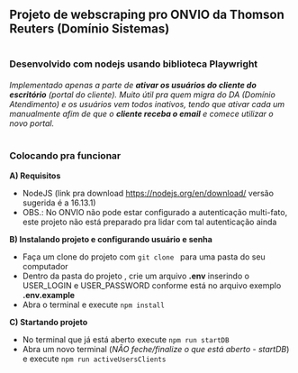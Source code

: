## Projeto de webscraping pro ONVIO da Thomson Reuters (Domínio Sistemas)
#

### Desenvolvido com nodejs usando biblioteca Playwright

###### Implementado apenas a parte de ***ativar os usuários do cliente do escritório*** (portal do cliente). Muito útil pra quem migra do DA (Domínio Atendimento) e os usuários vem todos inativos, tendo que ativar cada um manualmente afim de que o ***cliente receba o email*** e comece utilizar o novo portal.
#

### Colocando pra funcionar
**A) Requisitos**
- NodeJS (link pra download https://nodejs.org/en/download/ versão sugerida é a 16.13.1)
- OBS.: No ONVIO não pode estar configurado a autenticação multi-fato, este projeto não está preparado pra lidar com tal autenticação ainda
  
**B) Instalando projeto e configurando usuário e senha**
- Faça um clone do projeto com `git clone ` para uma pasta do seu computador
- Dentro da pasta do projeto , crie um arquivo **.env** inserindo o USER_LOGIN e USER_PASSWORD conforme está no arquivo exemplo **.env.example**
- Abra o terminal e execute `npm install`
  
**C) Startando projeto**
- No terminal que já está aberto execute `npm run startDB`
- Abra um novo terminal (*NÃO feche/finalize o que está aberto - startDB*) e execute `npm run activeUsersClients`
